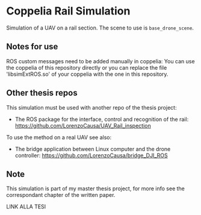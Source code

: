 # Coppelia Rail Simulation
Simulation of a UAV on a rail section. The scene to use is `base_drone_scene`.

## Notes for use 
ROS custom messages need to be added manually in coppelia: You can use the coppelia of this repository directly or you can replace the file 'libsimExtROS.so' of your coppelia with the one in this repository.

## Other thesis repos
This simulation must be used with another repo of the thesis project:

- The ROS package for the interface, control and recognition of the rail: <https://github.com/LorenzoCausa/UAV_Rail_inspection>

To use the method on a real UAV see also:
 - The bridge application between Linux computer and the drone controller: <https://github.com/LorenzoCausa/bridge_DJI_ROS>

## Note
This simulation is part of my master thesis project, for more info see the correspondant chapter of the written paper.

LINK ALLA TESI
